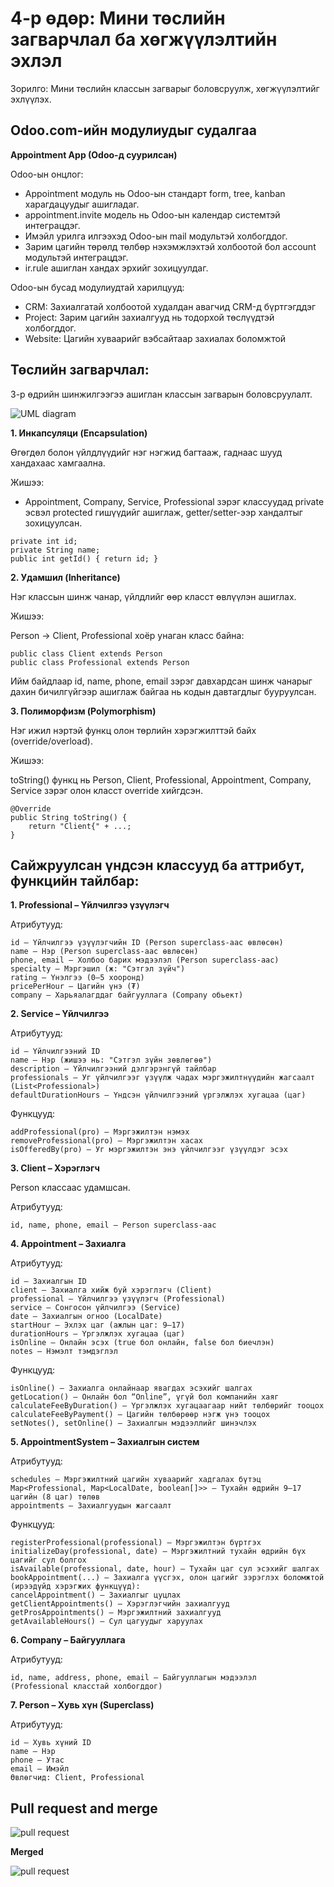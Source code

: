 # 4-р өдөр: Мини төслийн загварчлал ба хөгжүүлэлтийн эхлэл

Зорилго: Мини төслийн классын загварыг боловсруулж, хөгжүүлэлтийг эхлүүлэх.

## Odoo.com-ийн модулиудыг судалгаа

**Appointment App (Odoo-д суурилсан)**

Odoo-ын онцлог:

- Appointment модуль нь Odoo-ын стандарт form, tree, kanban харагдацуудыг ашигладаг.
- appointment.invite модель нь Odoo-ын календар системтэй интеграцдэг.
- Имэйл урилга илгээхэд Odoo-ын mail модультэй холбогддог.
- Зарим цагийн төрөлд төлбөр нэхэмжлэхтэй холбоотой бол account модультэй интеграцдэг.
- ir.rule ашиглан хандах эрхийг зохицуулдаг.

Odoo-ын бусад модулиудтай харилцууд:

- CRM: Захиалгатай холбоотой худалдан авагчид CRM-д бүртгэгддэг
- Project: Зарим цагийн захиалгууд нь тодорхой төслүүдтэй холбогддог.
- Website: Цагийн хуваарийг вэбсайтаар захиалах боломжтой

## Төслийн загварчлал:

3-р өдрийн шинжилгээгээ ашиглан классын загварын боловсруулалт.

![UML diagram](/images/AppointmentUML.drawio.png)

**1. Инкапсуляци (Encapsulation)**

Өгөгдөл болон үйлдлүүдийг нэг нэгжид багтааж, гаднаас шууд хандахаас хамгаална.

Жишээ:

- Appointment, Company, Service, Professional зэрэг классуудад private эсвэл protected гишүүдийг ашиглаж, getter/setter-ээр хандалтыг зохицуулсан.

```
private int id;
private String name;
public int getId() { return id; }
```

**2. Удамшил (Inheritance)**

Нэг классын шинж чанар, үйлдлийг өөр класст өвлүүлэн ашиглах.

Жишээ:

Person → Client, Professional хоёр унаган класс байна:

```
public class Client extends Person
public class Professional extends Person
```

Ийм байдлаар id, name, phone, email зэрэг давхардсан шинж чанарыг дахин бичилгүйгээр ашиглаж байгаа нь кодын давтагдлыг бууруулсан.

**3. Полиморфизм (Polymorphism)**

Нэг ижил нэртэй функц олон төрлийн хэрэгжилттэй байх (override/overload).

Жишээ:

toString() функц нь Person, Client, Professional, Appointment, Company, Service зэрэг олон класст override хийгдсэн.

```
@Override
public String toString() {
    return "Client{" + ...;
}
```

## Сайжруулсан үндсэн классууд ба аттрибут, функцийн тайлбар:


**1. Professional – Үйлчилгээ үзүүлэгч**

Атрибутууд:

```
id – Үйлчилгээ үзүүлэгчийн ID (Person superclass-аас өвлөсөн)
name – Нэр (Person superclass-аас өвлөсөн)
phone, email – Холбоо барих мэдээлэл (Person superclass-аас)
specialty – Мэргэшил (ж: "Сэтгэл зүйч")
rating – Үнэлгээ (0–5 хооронд)
pricePerHour – Цагийн үнэ (₮)
company – Харьяалагддаг байгууллага (Company обьект)
```


**2. Service – Үйлчилгээ**

Атрибутууд:

```
id – Үйлчилгээний ID
name – Нэр (жишээ нь: "Сэтгэл зүйн зөвлөгөө")
description – Үйлчилгээний дэлгэрэнгүй тайлбар
professionals – Уг үйлчилгээг үзүүлж чадах мэргэжилтнүүдийн жагсаалт (List<Professional>)
defaultDurationHours – Үндсэн үйлчилгээний үргэлжлэх хугацаа (цаг)
```

Функцууд:


```
addProfessional(pro) – Мэргэжилтэн нэмэх
removeProfessional(pro) – Мэргэжилтэн хасах
isOfferedBy(pro) – Уг мэргэжилтэн энэ үйлчилгээг үзүүлдэг эсэх
```

**3. Client – Хэрэглэгч**

Person классаас удамшсан.

Атрибутууд:

```
id, name, phone, email – Person superclass-аас
```

**4. Appointment – Захиалга**

Атрибутууд:

```
id – Захиалгын ID
client – Захиалга хийж буй хэрэглэгч (Client)
professional – Үйлчилгээ үзүүлэгч (Professional)
service – Сонгосон үйлчилгээ (Service)
date – Захиалгын огноо (LocalDate)
startHour – Эхлэх цаг (ажлын цаг: 9–17)
durationHours – Үргэлжлэх хугацаа (цаг)
isOnline – Онлайн эсэх (true бол онлайн, false бол биечлэн)
notes – Нэмэлт тэмдэглэл
```

Функцууд:

```
isOnline() – Захиалга онлайнаар явагдах эсэхийг шалгах
getLocation() – Онлайн бол “Online”, үгүй бол компанийн хаяг
calculateFeeByDuration() – Үргэлжлэх хугацаагаар нийт төлбөрийг тооцох
calculateFeeByPayment() – Цагийн төлбөрөөр нэгж үнэ тооцох
setNotes(), setOnline() – Захиалгын мэдээллийг шинэчлэх
```

**5. AppointmentSystem – Захиалгын систем**

Атрибутууд:

```
schedules – Мэргэжилтний цагийн хуваарийг хадгалах бүтэц
Map<Professional, Map<LocalDate, boolean[]>> – Тухайн өдрийн 9–17 цагийн (8 цаг) төлөв
appointments – Захиалгуудын жагсаалт
```

Функцууд:

```
registerProfessional(professional) – Мэргэжилтэн бүртгэх
initializeDay(professional, date) – Мэргэжилтний тухайн өдрийн бүх цагийг сул болгох
isAvailable(professional, date, hour) – Тухайн цаг сул эсэхийг шалгах
bookAppointment(...) – Захиалга үүсгэх, олон цагийг зэрэглэх боломжтой
(ирээдүйд хэрэгжих функцүүд):
cancelAppointment() – Захиалгыг цуцлах
getClientAppointments() – Хэрэглэгчийн захиалгууд
getProsAppointments() – Мэргэжилтний захиалгууд
getAvailableHours() – Сул цагуудыг харуулах
```

**6. Company – Байгууллага**

Атрибутууд:

```
id, name, address, phone, email – Байгууллагын мэдээлэл
(Professional класстай холбогддог)
```

**7. Person – Хувь хүн (Superclass)**

Атрибутууд:

```
id – Хувь хүний ID
name – Нэр
phone – Утас
email – Имэйл
Өвлөгчид: Client, Professional
```

## Pull request and merge

![pull request](/images/4.day4pullrequest.png)


**Merged**

![pull request](/images/4.merge.png)
